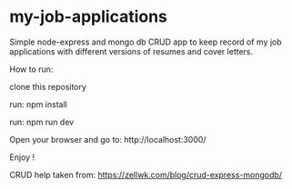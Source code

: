 # my-job-applications
Simple node-express and mongo db CRUD app to keep record of my job applications with different versions of resumes and cover letters.

How to run:

clone this repository

run: npm install

run: npm run dev

Open your browser and go to: http://localhost:3000/

Enjoy !

CRUD help taken from:
https://zellwk.com/blog/crud-express-mongodb/

